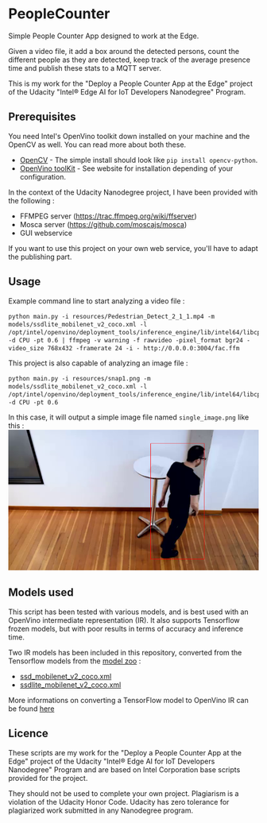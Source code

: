 # PeopleCounter

Simple People Counter App designed to work at the Edge.

Given a video file, it add a box around the detected persons, count the different people as they are detected, keep track of the average presence time and publish these stats to a MQTT server.

This is my work for the "Deploy a People Counter App at the Edge" project of the Udacity "Intel® Edge AI for IoT Developers Nanodegree" Program.

## Prerequisites

You need Intel's OpenVino toolkit down installed on your machine and the OpenCV as well. You can read more about both these.

* [OpenCV](https://opencv.org) - The simple install should look like `pip install opencv-python`.
* [OpenVino toolKit](https://software.intel.com/en-us/openvino-toolkit) - See website for installation depending of your configuration.

In the context of the Udacity Nanodegree project, I have been provided with the following :

* FFMPEG server (https://trac.ffmpeg.org/wiki/ffserver)
* Mosca server (https://github.com/moscajs/mosca)
* GUI webservice

If you want to use this project on your own web service, you'll have to adapt the publishing part.

## Usage

Example command line to start analyzing a video file :
```
python main.py -i resources/Pedestrian_Detect_2_1_1.mp4 -m models/ssdlite_mobilenet_v2_coco.xml -l /opt/intel/openvino/deployment_tools/inference_engine/lib/intel64/libcpu_extension_sse4.so -d CPU -pt 0.6 | ffmpeg -v warning -f rawvideo -pixel_format bgr24 -video_size 768x432 -framerate 24 -i - http://0.0.0.0:3004/fac.ffm
```

This project is also capable of analyzing an image file :
```
python main.py -i resources/snap1.png -m models/ssdlite_mobilenet_v2_coco.xml -l /opt/intel/openvino/deployment_tools/inference_engine/lib/intel64/libcpu_extension_sse4.so -d CPU -pt 0.6
```
In this case, it will output a simple image file named `single_image.png` like this :
![](resources/single_image.png?raw=true)

## Models used

This script has been tested with various models, and is best used with an OpenVino intermediate representation (IR). It also supports Tensorflow frozen models, but with poor results in terms of accuracy and inference time.

Two IR models has been included in this repository, converted from the Tensorflow models from the [model zoo](https://github.com/tensorflow/models/blob/master/research/object_detection/g3doc/detection_model_zoo.md) :
* [ssd_mobilenet_v2_coco.xml](models/ssd_mobilenet_v2_coco.xml)
* [ssdlite_mobilenet_v2_coco.xml](models/ssdlite_mobilenet_v2_coco.xml)

More informations on converting a TensorFlow model to OpenVino IR can be found [here](https://docs.openvinotoolkit.org/latest/_docs_MO_DG_prepare_model_convert_model_Convert_Model_From_TensorFlow.html)

## Licence

These scripts are my work for the "Deploy a People Counter App at the Edge" project of the Udacity "Intel® Edge AI for IoT Developers Nanodegree" Program and are based on Intel Corporation base scripts provided for the project.

They should not be used to complete your own project. Plagiarism is a violation of the Udacity Honor Code. Udacity has zero tolerance for plagiarized work submitted in any Nanodegree program.

